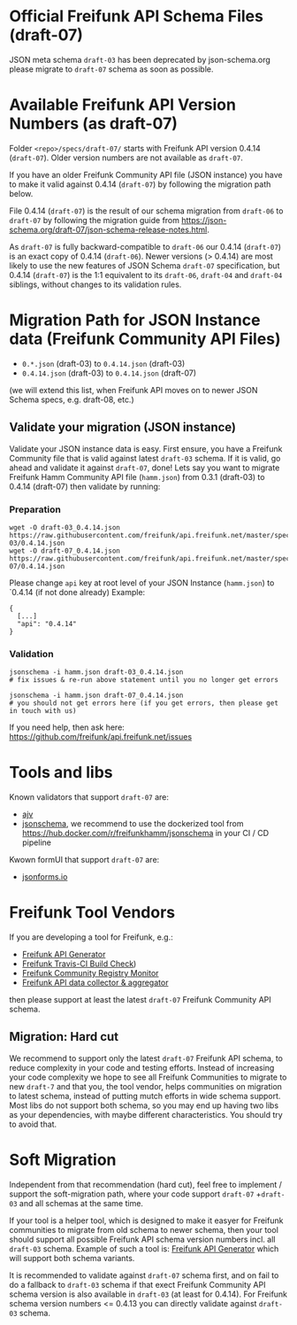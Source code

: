 # Official Freifunk API Schema Files (draft-07)
JSON meta schema `draft-03` has been deprecated by json-schema.org please migrate to `draft-07` schema as soon as 
possible.

# Available Freifunk API Version Numbers (as draft-07)
Folder `<repo>/specs/draft-07/` starts with Freifunk API version 0.4.14 (`draft-07`). Older version numbers are not 
available as `draft-07`.

If you have an older Freifunk Community API file (JSON instance) you have to make it valid against 0.4.14 (`draft-07`) 
by  following the migration path below.
 
File 0.4.14 (`draft-07`) is the result of our schema migration from `draft-06` to `draft-07` by following the migration 
guide from https://json-schema.org/draft-07/json-schema-release-notes.html. 

As `draft-07` is fully backward-compatible to `draft-06` our 0.4.14 (`draft-07`) is an exact copy of 0.4.14 
(`draft-06`). Newer versions (> 0.4.14) are most likely to use the new features of JSON Schema `draft-07` specification, 
but 0.4.14 (`draft-07`) is the 1:1 equivalent to its `draft-06`, `draft-04` and `draft-04` siblings, without changes to 
its validation rules.

# Migration Path for JSON Instance data (Freifunk Community API Files)
* `0.*.json` (draft-03) to `0.4.14.json` (draft-03)
* `0.4.14.json` (draft-03) to `0.4.14.json` (draft-07)

(we will extend this list, when Freifunk API moves on to newer JSON Schema specs, e.g. draft-08, etc.)

## Validate your migration (JSON instance)
Validate your JSON instance data is easy. First ensure, you have a Freifunk Community file that is valid against latest 
`draft-03` schema. If it is valid, go ahead and validate it against `draft-07`, done!
Lets say you want to migrate Freifunk Hamm Community API file (`hamm.json`) from 0.3.1 (draft-03) to 0.4.14 (draft-07) 
then validate by running:
### Preparation
``` 
wget -O draft-03_0.4.14.json https://raw.githubusercontent.com/freifunk/api.freifunk.net/master/specs/draft-03/0.4.14.json
wget -O draft-07_0.4.14.json https://raw.githubusercontent.com/freifunk/api.freifunk.net/master/specs/draft-07/0.4.14.json
```
Please change `api` key at root level of your JSON Instance (`hamm.json`) to `0.4.14 (if not done already)
Example:
```
{
  [...]
  "api": "0.4.14"
}
```

### Validation
```
jsonschema -i hamm.json draft-03_0.4.14.json
# fix issues & re-run above statement until you no longer get errors

jsonschema -i hamm.json draft-07_0.4.14.json
# you should not get errors here (if you get errors, then please get in touch with us)
```

If you need help, then ask here:
https://github.com/freifunk/api.freifunk.net/issues

# Tools and libs
Known validators that support `draft-07` are:
 - [ajv](https://github.com/epoberezkin/ajv)
 - [jsonschema](https://github.com/Julian/jsonschema), we recommend to use the dockerized tool from 
   https://hub.docker.com/r/freifunkhamm/jsonschema in your CI / CD pipeline
 
 Kwown formUI that support `draft-07` are:
 - [jsonforms.io](https://jsonforms.io/)
 
 # Freifunk Tool Vendors
 If you are developing a tool for Freifunk, e.g.:
 - [Freifunk API Generator](https://github.com/freifunk/api.freifunk.net/tree/master/generator)
 - [Freifunk Travis-CI Build Check](https://github.com/freifunk/directory.api.freifunk.net/tree/master/tests))
 - [Freifunk Community Registry Monitor](http://community-registry.ff-hamm.de/)
 - [Freifunk API data collector & aggregator](https://github.com/freifunk/common.api.freifunk.net/blob/master/collector/collectCommunities.py)
 
then please support at least the latest `draft-07` Freifunk Community API schema. 

## Migration: Hard cut
We recommend to support only the latest `draft-07` Freifunk API schema, to reduce complexity in your code and testing 
efforts. Instead of increasing your code complexity we hope to see all Freifunk Communities to migrate to new `draft-7`
and that you, the tool vendor, helps communities on migration to latest schema, instead of putting mutch efforts in wide 
schema support. Most libs do not support both schema, so you may end up having two libs as your dependencies, with 
maybe different characteristics. You should try to avoid that.

# Soft Migration
Independent from that recommendation (hard cut), feel free to implement / support the soft-migration path, where your 
code support `draft-07` +`draft-03` and all schemas at the same time.
 
If your tool is a helper tool, which is designed to make it easyer for Freifunk communities to migrate from old schema 
to newer schema, then your tool should support all possible Freifunk API schema version numbers incl. all `draft-03` 
schema. Example of such a tool is: [Freifunk API Generator](https://github.com/freifunk/api.freifunk.net/tree/master/generator) 
which will support both schema variants.

It is recommended to validate against `draft-07` schema first, and on fail to do a fallback to `draft-03` schema
if that exect Freifunk Community API schema version is also available in `draft-03` (at least for 0.4.14). For Freifunk
schema version numbers <= 0.4.13 you can directly validate against `draft-03` schema. 
 